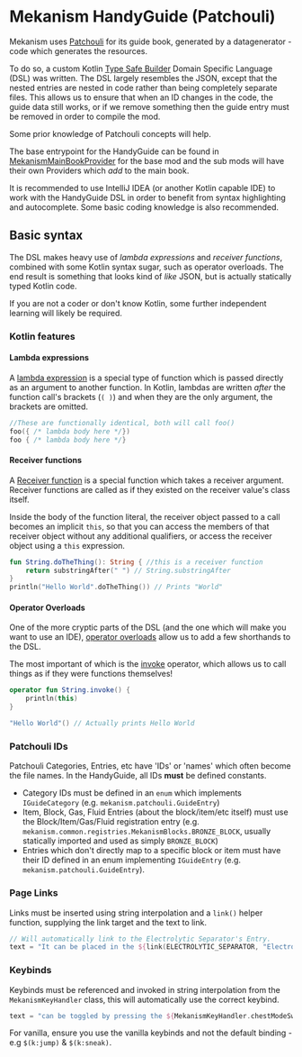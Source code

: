 # Mekanism HandyGuide (Patchouli) #
Mekanism uses [Patchouli](https://vazkiimods.github.io/Patchouli/docs/intro) for its guide book, generated by a datagenerator - code which generates the resources.

To do so, a custom Kotlin [Type Safe Builder](https://kotlinlang.org/docs/type-safe-builders.html) Domain Specific Language (DSL) was written. The DSL largely resembles the JSON, except that the nested entries are nested in code rather than being completely separate files. This allows us to ensure that when an ID changes in the code, the guide data still works, or if we remove something then the guide entry must be removed in order to compile the mod.

Some prior knowledge of Patchouli concepts will help.

The base entrypoint for the HandyGuide can be found in [MekanismMainBookProvider](../src/datagen/main/kotlin/mekanism/patchouli/MekanismMainBookProvider.kt) for the base mod and the sub mods will have their own Providers which _add_ to the main book.

It is recommended to use IntelliJ IDEA (or another Kotlin capable IDE) to work with the HandyGuide DSL in order to benefit from syntax highlighting and autocomplete. Some basic coding knowledge is also recommended.

## Basic syntax ##
The DSL makes heavy use of _lambda expressions_ and _receiver functions_, combined with some Kotlin syntax sugar, such as operator overloads. The end result is something that looks kind of _like_ JSON, but is actually statically typed Kotlin code.

If you are not a coder or don't know Kotlin, some further independent learning will likely be required.

### Kotlin features ###

#### Lambda expressions ####
A [lambda expression](https://kotlinlang.org/docs/lambdas.html#lambda-expressions-and-anonymous-functions) is a special type of function which is passed directly as an argument to another function. In Kotlin, lambdas are written _after_ the function call's brackets (`( )`) and when they are the only argument, the brackets are omitted.
```kotlin
//These are functionally identical, both will call foo()
foo({ /* lambda body here */})
foo { /* lambda body here */}
```

#### Receiver functions ####
A [Receiver function](https://kotlinlang.org/docs/lambdas.html#function-literals-with-receiver) is a special function which takes a receiver argument. Receiver functions are called as if they existed on the receiver value's class itself. 

Inside the body of the function literal, the receiver object passed to a call becomes an implicit `this`, so that you can access the members of that receiver object without any additional qualifiers, or access the receiver object using a `this` expression.
```kotlin
fun String.doTheThing(): String { //this is a receiver function
    return substringAfter(" ") // String.substringAfter
}
println("Hello World".doTheThing()) // Prints "World"
```

#### Operator Overloads ####
One of the more cryptic parts of the DSL (and the one which will make you want to use an IDE), [operator overloads](https://kotlinlang.org/docs/operator-overloading.html) allow us to add a few shorthands to the DSL. 

The most important of which is the [invoke](https://kotlinlang.org/docs/operator-overloading.html#invoke-operator) operator, which allows us to call things as if they were functions themselves!
```kotlin
operator fun String.invoke() {
    println(this)
}

"Hello World"() // Actually prints Hello World
```

### Patchouli IDs ###
Patchouli Categories, Entries, etc have 'IDs' or 'names' which often become the file names. In the HandyGuide, all IDs **must** be defined constants.
- Category IDs must be defined in an `enum` which implements `IGuideCategory` (e.g. `mekanism.patchouli.GuideEntry`)
- Item, Block, Gas, Fluid Entries (about the block/item/etc itself) must use the Block/Item/Gas/Fluid registration entry (e.g. `mekanism.common.registries.MekanismBlocks.BRONZE_BLOCK`, usually statically imported and used as simply `BRONZE_BLOCK`) 
- Entries which don't directly map to a specific block or item must have their ID defined in an enum implementing `IGuideEntry` (e.g. `mekanism.patchouli.GuideEntry`).

### Page Links ###
Links must be inserted using string interpolation and a `link()` helper function, supplying the link target and the text to link.
```kotlin
// Will automatically link to the Electrolytic Separator's Entry.
text = "It can be placed in the ${link(ELECTROLYTIC_SEPARATOR, "Electrolytic Separator's")} hydrogen slot"
```

### Keybinds ###
Keybinds must be referenced and invoked in string interpolation from the `MekanismKeyHandler` class, this will automatically use the correct keybind.
```kotlin
text = "can be toggled by pressing the ${MekanismKeyHandler.chestModeSwitchKey()} key."
```
For vanilla, ensure you use the vanilla keybinds and not the default binding - e.g `$(k:jump)` & `$(k:sneak)`. 